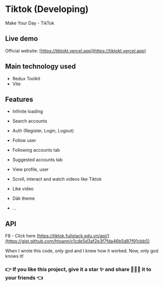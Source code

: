 # Tiktok (Developing)

Make Your Day - TikTok

## Live demo

Official website: [https://tiktokt.vercel.app](https://tiktokt.vercel.app)

## Main technology used

- Redux Toolkit
- Vite

## Features

- Infinite loading
- Search accounts
- Auth (Register, Login, Logout)
- Follow user
- Following accounts tab
- Suggested accounts tab
- View profile, user
- Scroll, interact and watch videos like Tiktok
- Like video
- Dảk theme


- ...
<!-- - Search videos -->
<!-- - Auth (Google, Facebook) -->
<!-- - Upload video with thumbnail -->
<!-- - Like a video -->
<!-- - Comment on a video -->
<!-- - Share video on Facebook, Twitter, Reddit,... -->

## API

F8 - Click here [https://tiktok.fullstack.edu.vn/api/](https://gist.github.com/htoann/c1cde5d3af2e3f7fda46b5d87f91cbb5)

When I wrote this code, only god and I knew how it worked.
Now, only god knows it!

### 👉 If you like this project, give it a star ✨ and share 👨🏻‍💻 it to your friends 👈
